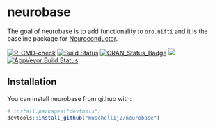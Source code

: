 
<!-- README.md is generated from README.Rmd. Please edit that file -->

# neurobase

The goal of neurobase is to add functionality to `oro.nifti` and it is
the baseline package for [Neuroconductor](https://neuroconductor.org/).

<!-- badges: start -->

[![R-CMD-check](https://github.com/muschellij2/neurobase/workflows/R-CMD-check/badge.svg)](https://github.com/muschellij2/neurobase/actions)
[![Build
Status](https://travis-ci.org/muschellij2/neurobase.svg?branch=master)](https://travis-ci.org/muschellij2/neurobase)
[![CRAN\_Status\_Badge](http://www.r-pkg.org/badges/version/neurobase)](https://cran.r-project.org/package=neurobase)
[![](http://cranlogs.r-pkg.org/badges/grand-total/neurobase)](https://cran.r-project.org/package=neurobase)
[![AppVeyor Build
Status](https://ci.appveyor.com/api/projects/status/github/muschellij2/neurobase?branch=master&svg=true)](https://ci.appveyor.com/project/muschellij2/neurobase)
<!-- badges: end -->

## Installation

You can install neurobase from github with:

``` r
# install.packages("devtools")
devtools::install_github("muschellij2/neurobase")
```
